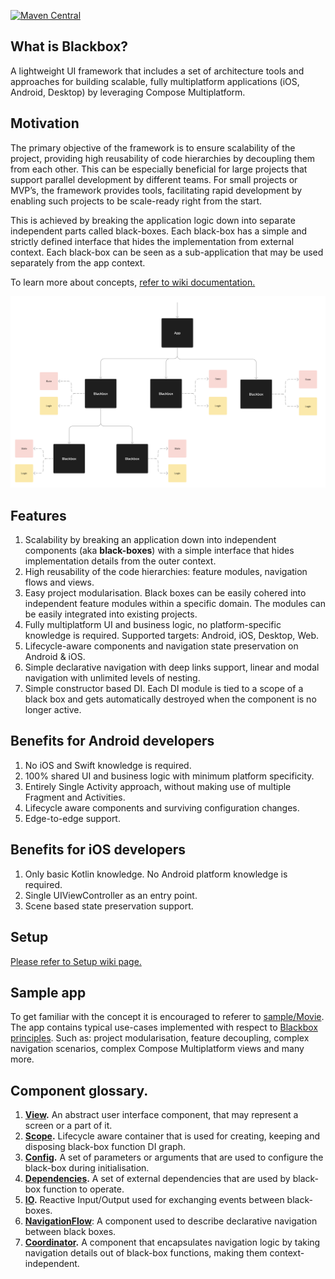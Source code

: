[![Maven Central](https://maven-badges.herokuapp.com/maven-central/io.github.trueangle/blackbox/badge.svg)](https://maven-badges.herokuapp.com/maven-central/io.github.trueangle/blackbox/badge.svg)

## What is Blackbox?

A lightweight UI framework that includes a set of architecture tools and approaches for building scalable, fully multiplatform applications (iOS, Android, Desktop) by leveraging Compose Multiplatform.

## Motivation
The primary objective of the framework is to ensure scalability of the project, providing high reusability of code hierarchies by decoupling them from each other. This can be especially beneficial for large projects that support parallel development by different teams. For small projects or MVP’s, the framework provides tools, facilitating rapid development by enabling such projects to be scale-ready right from the start.
<br/>

This is achieved by breaking the application logic down into separate independent parts called black-boxes. Each black-box has a simple and strictly defined interface that hides the implementation from external context. Each black-box can be seen as a sub-application that may be used separately from the app context.

To learn more about concepts, [refer to wiki documentation.](https://github.com/trueangle/Blackbox/wiki/Concept)

<img src="https://github.com/trueangle/Blackbox/blob/master/wiki/img/black-box-intro-tree.png" alt="The Blackbox app at a high level" width="800"/>


## Features

1. Scalability by breaking an application down into independent components (aka **black-boxes**) with a simple interface that hides implementation details from the outer context. 
2. High reusability of the code hierarchies: feature modules, navigation flows and views. 
3. Easy project modularisation. Black boxes can be easily cohered into independent feature modules within a specific domain. The modules can be easily integrated into existing projects.
5. Fully multiplatform UI and business logic, no platform-specific knowledge is required. Supported targets: Android, iOS, Desktop, Web.
6. Lifecycle-aware components and navigation state preservation on Android & iOS.
7. Simple declarative navigation with deep links support, linear and modal navigation with unlimited levels of nesting.
8. Simple constructor based DI. Each DI module is tied to a scope of a black box and gets automatically destroyed when the component is no longer active.


## Benefits for Android developers

1. No iOS and Swift knowledge is required. 
2. 100% shared UI and business logic with minimum platform specificity.
3. Entirely Single Activity approach, without making use of multiple Fragment and Activities.
4. Lifecycle aware components and surviving configuration changes.
5. Edge-to-edge support.


## Benefits for iOS developers

1. Only basic Kotlin knowledge. No Android platform knowledge is required.  
2. Single UIViewController as an entry point. 
3. Scene based state preservation support.

## Setup
[Please refer to Setup wiki page.](https://github.com/trueangle/Blackbox/wiki/Setup)


## Sample app
To get familiar with the concept it is encouraged to referer to [sample/Movie](https://github.com/trueangle/Blackbox/tree/master/sample). The app contains typical use-cases implemented with respect to [Blackbox principles](https://github.com/trueangle/Blackbox/wiki/Concept). Such as: project modularisation, feature decoupling, complex navigation scenarios, complex Compose Multiplatform views and many more.

## Component glossary.
1. **[View](https://github.com/trueangle/Blackbox/wiki/View-and-its-Scope#view).** An abstract user interface component, that may represent a screen or a part of it.
2. **[Scope](https://github.com/trueangle/Blackbox/wiki/View-and-its-Scope#scope).** Lifecycle aware container that is used for creating, keeping and disposing black-box function DI graph. 
3. **[Config](https://github.com/trueangle/Blackbox/wiki/View-and-its-Scope#view).** A set of parameters or arguments that are used to configure the black-box during initialisation.
4. **[Dependencies](https://github.com/trueangle/Blackbox/wiki/View-and-its-Scope#view).** A set of external dependencies that are used by black-box function to operate. 
5. **[IO](https://github.com/trueangle/Blackbox/wiki/View-and-its-Scope#view).** Reactive Input/Output used for exchanging events between black-boxes.
6. **[NavigationFlow](https://github.com/trueangle/Blackbox/wiki/Navigation)**: A component used to describe declarative navigation between black boxes.
7. **[Coordinator](https://github.com/trueangle/Blackbox/wiki/Navigation#describe-navigation-logic).** A component that encapsulates navigation logic by taking navigation details out of black-box functions, making them context-independent.



